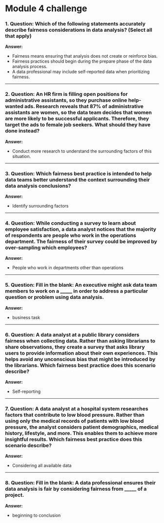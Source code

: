 # Module 4 challenge

### 1. Question: Which of the following statements accurately describe fairness considerations in data analysis? (Select all that apply)
**Answer:**
- Fairness means ensuring that analysis does not create or reinforce bias.  
- Fairness practices should begin during the prepare phase of the data analysis process.  
- A data professional may include self-reported data when prioritizing fairness.

---

### 2. Question: An HR firm is filling open positions for administrative assistants, so they purchase online help-wanted ads. Research reveals that 87% of administrative assistants are women, so the data team decides that women are more likely to be successful applicants. Therefore, they target the ads to female job seekers. What should they have done instead?
**Answer:**
- Conduct more research to understand the surrounding factors of this situation.

---

### 3. Question: Which fairness best practice is intended to help data teams better understand the context surrounding their data analysis conclusions?
**Answer:**
- Identify surrounding factors

---

### 4. Question: While conducting a survey to learn about employee satisfaction, a data analyst notices that the majority of respondents are people who work in the operations department. The fairness of their survey could be improved by over-sampling which employees?
**Answer:**
- People who work in departments other than operations

---

### 5. Question: Fill in the blank: An executive might ask data team members to work on a _____ in order to address a particular question or problem using data analysis.
**Answer:**
- business task

---

### 6. Question: A data analyst at a public library considers fairness when collecting data. Rather than asking librarians to share observations, they create a survey that asks library users to provide information about their own experiences. This helps avoid any unconscious bias that might be introduced by the librarians. Which fairness best practice does this scenario describe?
**Answer:**
- Self-reporting

---

### 7. Question: A data analyst at a hospital system researches factors that contribute to low blood pressure. Rather than using only the medical records of patients with low blood pressure, the analyst considers patient demographics, medical history, lifestyle, and more. This enables them to achieve more insightful results. Which fairness best practice does this scenario describe?
**Answer:**
- Considering all available data

---

### 8. Question: Fill in the blank: A data professional ensures their data analysis is fair by considering fairness from _____ of a project.
**Answer:**
- beginning to conclusion
